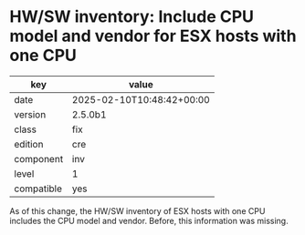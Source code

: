 [//]: # (werk v2)
# HW/SW inventory: Include CPU model and vendor for ESX hosts with one CPU

key        | value
---------- | ---
date       | 2025-02-10T10:48:42+00:00
version    | 2.5.0b1
class      | fix
edition    | cre
component  | inv
level      | 1
compatible | yes

As of this change, the HW/SW inventory of ESX hosts with one CPU includes the CPU model and vendor. Before, this information was missing.